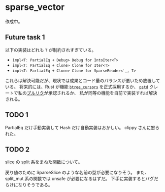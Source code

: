 # sparse_vector

作成中。

## Future task 1

以下の実装はどれも `T` が制約されすぎている。

- `impl<T: PartialEq + Debug> Debug for IntoIter<T>`
- `impl<T: PartialEq + Clone> Clone for Iter<T>`
- `impl<T: PartialEq + Clone> Clone for SparseReader<'_, T>`

これらは解決可能だが、現状では成果とコード量のバランスが悪いため放置している。
将来的には、Rust が機能 [`btree_cursors`] を正式採用するか、
[`pstd`] クレートで私の[プルリク][my_pr]が承認されるか、
私が同等の機能を自前で実装すれば解決される。

[`btree_cursors`]: https://doc.rust-lang.org/beta/unstable-book/library-features/btree-cursors.html
[`pstd`]: https://crates.io/crates/pstd
[my_pr]: https://github.com/georgebarwood/pstd/pull/2

## TODO 1

PartialEq だけ手動実装して Hash だけ自動実装はおかしい。
clippy さんに怒られた。

## TODO 2

slice の split 系をまねた関数について。

戻り値のために SparseSlice のような名前の型が必要になりそう。
また、split_mut 系の関数では unsafe が必要になるはずだ。
下手に実装するとバグだらけになりそうである。
